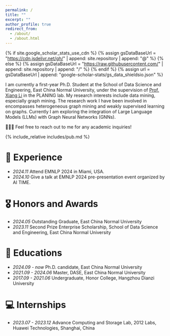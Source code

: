 ```yaml
---
permalink: /
title: ""
excerpt: ""
author_profile: true
redirect_from: 
  - /about/
  - /about.html
---
```


{% if site.google_scholar_stats_use_cdn %}
{% assign gsDataBaseUrl = "https://cdn.jsdelivr.net/gh/" | append: site.repository | append: "@" %}
{% else %}
{% assign gsDataBaseUrl = "https://raw.githubusercontent.com/" | append: site.repository | append: "/" %}
{% endif %}
{% assign url = gsDataBaseUrl | append: "google-scholar-stats/gs_data_shieldsio.json" %}

<span class='anchor' id='about-me'></span>

I am currently a first-year Ph.D. Student at the School of Data Science and Engineering, East China Normal University, under the supervision of [Prof. Xiang Li](https://lixiang3776.github.io/) in the PLANING lab.
My research interests include data mining, especially graph mining. The research work I have been involved in encompasses heterogeneous graph mining and weakly supervised learning on graphs.
Currently I am exploring the integration of Large Language Models (LLMs) with Graph Neural Networks (GNNs).

<!-- https://scholar.google.com.hk/citations?user=EH6ntM0AAAAJ&hl=zh-CN&oi=ao -->

🎉🎉🎉 Feel free to reach out to me for any academic inquiries!

<!-- # 🔥 News -->
<!-- - *2022.02*: &nbsp;🎉🎉 Lorem ipsum dolor sit amet, consectetur adipiscing elit. Vivamus ornare aliquet ipsum, ac tempus justo dapibus sit amet. 
- *2022.02*: &nbsp;🎉🎉 Lorem ipsum dolor sit amet, consectetur adipiscing elit. Vivamus ornare aliquet ipsum, ac tempus justo dapibus sit amet.  -->

<span class='anchor' id='publications'></span>

{% include_relative includes/pub.md %}


# 🌟 Experience

- *2024.11* Attend EMNLP 2024 in Miami, USA.
- *2024.10* Give a talk at EMNLP 2024 pre-presentation event organized by AI TIME.


# 🎖 Honors and Awards
- *2024.05* Outstanding Graduate, East China Normal University
- *2023.11* Second Prize Enterprise Scholarship, School of Data Science and Engineering, East China Normal University

# 📖 Educations
- *2024.09 - now*    Ph.D. candidate, East China Normal University
- *2021.09 - 2024.06*   Master, DASE, East China Normal University
- *2017.09 - 2021.06*   Undergraduate, Honor College, Hangzhou Dianzi University

<!-- # 💬 Invited Talks
- *2021.06*, Lorem ipsum dolor sit amet, consectetur adipiscing elit. Vivamus ornare aliquet ipsum, ac tempus justo dapibus sit amet. 
- *2021.03*, Lorem ipsum dolor sit amet, consectetur adipiscing elit. Vivamus ornare aliquet ipsum, ac tempus justo dapibus sit amet.  \| [\[video\]](https://github.com/) -->

# 💻 Internships
- *2023.07 - 2023.12* Advance Computing and Storage Lab, 2012 Labs, Huawei Technologies, Shanghai, China